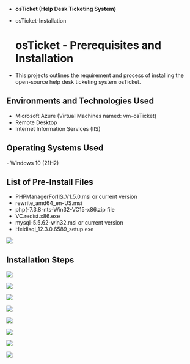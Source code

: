 - <b>osTicket (Help Desk Ticketing System)</b>
- osTicket-Installation

  <h1>osTicket - Prerequisites and Installation</h1>
 - This projects outlines the requirement and process of installing the open-source help desk ticketing system osTicket.<br />


<h2>Environments and Technologies Used</h2>

- Microsoft Azure (Virtual Machines named: vm-osTicket)
- Remote Desktop
- Internet Information Services (IIS)

<h2>Operating Systems Used </h2>
- Windows 10</b> (21H2)

<h2>List of Pre-Install Files</h2>

- PHPManagerForIIS_V1.5.0.msi or current version
- rewrite_amd64_en-US.msi
- php(-7.3.8-nts-Win32-VC15-x86.zip file
- VC.redist.x86.exe
- mysql-5.5.62-win32.msi or current version
- Heidisql_12.3.0.6589_setup.exe
 
 <p>
 <p>
<img src="https://i.imgur.com/7xFdoAm.png"
 <p>

<h2>Installation Steps</h2>


<p>
<img src="https://i.imgur.com/WDvuXdL.png"
<p>


<p>
<img src="https://i.imgur.com/iFfu2qW.png"
<p>

<p>
<img src="https://i.imgur.com/V1D7lSk.png"
<p>

<p>
<img src="https://i.imgur.com/K5W0JGl.png"
<p>



<p>
<img src="https://i.imgur.com/URAmZwl.png"
<p>


<p>
<img src="https://i.imgur.com/bZFDVjS.png"
<p>

<p>
<img src="https://i.imgur.com/SEW5VbT.png"
<p>

<p>
<img src="https://i.imgur.com/IoGCHUs.png"
</p>
